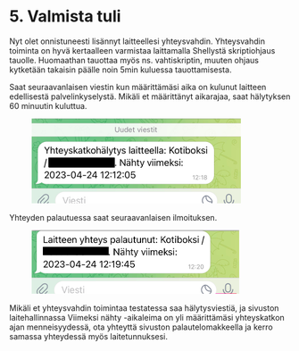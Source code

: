 # 5. Valmista tuli

Nyt olet onnistuneesti lisännyt laitteellesi yhteysvahdin. Yhteysvahdin toiminta on hyvä kertaalleen varmistaa laittamalla Shellystä skriptiohjaus tauolle. Huomaathan tauottaa myös ns. vahtiskriptin, muuten ohjaus kytketään takaisin päälle noin 5min kuluessa tauottamisesta.

Saat seuraavanlaisen viestin kun määrittämäsi aika on kulunut laitteen edellisestä palvelinkyselystä. Mikäli et määrittänyt aikarajaa, saat hälytyksen 60 minuutin kuluttua.&#x20;

<figure><img src="../../.gitbook/assets/Nayttokuva 2023-4-25 kello 8.11.28.png" alt="" width="375"><figcaption></figcaption></figure>

Yhteyden palautuessa saat seuraavanlaisen ilmoituksen.

<figure><img src="../../.gitbook/assets/Nayttokuva 2023-4-25 kello 8.14.57.png" alt="" width="372"><figcaption></figcaption></figure>

Mikäli et yhteysvahdin toimintaa testatessa saa hälytysviestiä, ja sivuston laitehallinnassa Viimeksi nähty -aikaleima on yli määrittämäsi yhteyskatkon ajan menneisyydessä, ota yhteyttä sivuston palautelomakkeella ja kerro samassa yhteydessä myös laitetunnuksesi.


